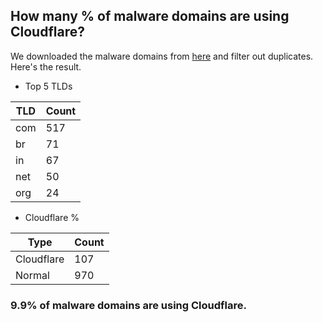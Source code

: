 ## How many % of malware domains are using Cloudflare?


We downloaded the malware domains from [here](https://urlhaus.abuse.ch) and filter out duplicates.
Here's the result.


[//]: # (start replacement)


- Top 5 TLDs

| TLD | Count |
| --- | --- |
| com | 517 |
| br | 71 |
| in | 67 |
| net | 50 |
| org | 24 |


- Cloudflare %

| Type | Count |
| --- | --- |
| Cloudflare | 107 |
| Normal | 970 |


### 9.9% of malware domains are using Cloudflare.